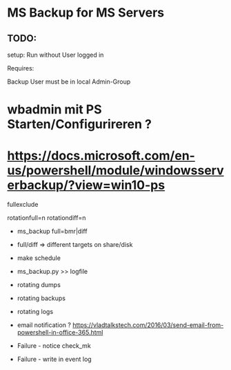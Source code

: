 # MS Backup for MS Servers


## TODO:
setup:
Run without User logged in




Requires:

Backup User must be in local Admin-Group












# wbadmin mit PS Starten/Configurireren ?
# https://docs.microsoft.com/en-us/powershell/module/windowsserverbackup/?view=win10-ps


fullexclude


rotationfull=n
rotationdiff=n





* ms_backup full=bmr|diff
* full/diff => different targets on share/disk
* make schedule


* ms_backup.py >> logfile 
* rotating dumps
* rotating backups
* rotating logs
* email notification ?
https://vladtalkstech.com/2016/03/send-email-from-powershell-in-office-365.html

* Failure - notice check_mk
* Failure - write in event log